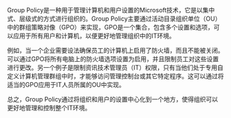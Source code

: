 

Group Policy是一种用于管理计算机和用户设置的Microsoft技术，它是以集中式、层级式的方式进行组织的。Group Policy主要通过活动目录组织单位（OU）中的群组策略对像（GPO）来实现，GPO是一个集合，包含多个设置和选项，可以应用于所有用户和计算机，以便更好地管理组织中的IT环境。

例如，当一个企业需要设法确保员工的计算机上启用了防火墙，而且不能被关闭。可以通过GPO将所有电脑上的防火墙选项设置为启用，并且限制员工对这些设置进行更改。另一个例子是限制资讯技术管理员（IT）权限，只有当他们处于专用自定义计算机管理群组中时，才能够访问管理控制台或其它特定程序。这可以通过将适当的GPO应用于IT人员所属的OU中实现。

总之，Group Policy通过将组织和用户的设置中心化到一个地方，使得组织可以更好地管理和控制整个IT环境。